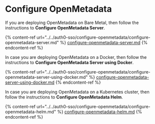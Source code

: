 # Configure OpenMetadata

If you are deploying OpenMetadata on Bare Metal, then follow the instructions to **Configure OpenMetadata Server**.

{% content-ref url="../../auth0-sso/configure-openmetadata/configure-openmetadata-server.md" %}
[configure-openmetadata-server.md](../../auth0-sso/configure-openmetadata/configure-openmetadata-server.md)
{% endcontent-ref %}

In case you are deploying OpenMetadata on a Docker, then follow the instructions to **Configure OpenMetadata Server using Docker**.

{% content-ref url="../../auth0-sso/configure-openmetadata/configure-openmetadata-server-using-docker.md" %}
[configure-openmetadata-server-using-docker.md](../../auth0-sso/configure-openmetadata/configure-openmetadata-server-using-docker.md)
{% endcontent-ref %}

In case you are deploying OpenMetadata on a Kubernetes cluster, then follow the instructions to **Configure OpenMetadata Helm**.

{% content-ref url="../../auth0-sso/configure-openmetadata/configure-openmetadata-helm.md" %}
[configure-openmetadata-helm.md](../../auth0-sso/configure-openmetadata/configure-openmetadata-helm.md)
{% endcontent-ref %}
